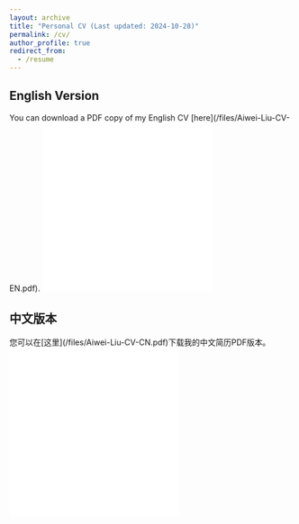 ```yaml
---
layout: archive
title: "Personal CV (Last updated: 2024-10-28)"
permalink: /cv/
author_profile: true
redirect_from:
  - /resume
---
```




<h2>English Version</h2>
You can download a PDF copy of my English CV [here](/files/Aiwei-Liu-CV-EN.pdf).
<iframe src="/files/Aiwei-Liu-CV-EN.pdf" width="60%" height="300" frameborder="no" border="0" marginwidth="0" marginheight="0"></iframe>


<h2>中文版本</h2>
您可以在[这里](/files/Aiwei-Liu-CV-CN.pdf)下载我的中文简历PDF版本。
<iframe src="/files/Aiwei-Liu-CV-CN.pdf" width="60%" height="300" frameborder="no" border="0" marginwidth="0" marginheight="0"></iframe>
